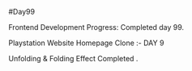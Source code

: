 #Day99

Frontend Development Progress: Completed day 99.

Playstation Website Homepage Clone :- DAY 9

Unfolding & Folding Effect Completed .
